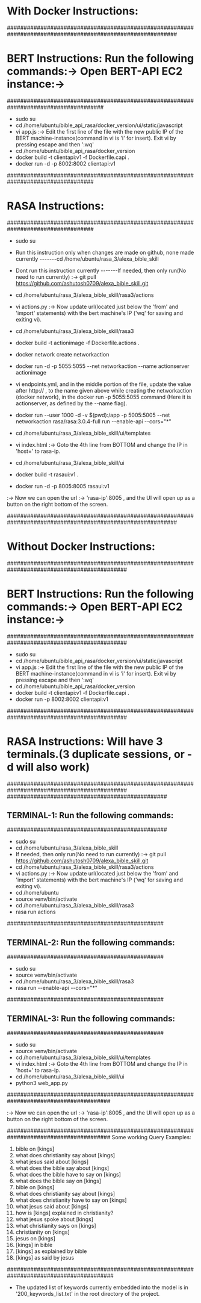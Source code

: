 # With Docker Instructions:
###########################################################################################################

# BERT Instructions: Run the following commands:-> Open BERT-API EC2 instance:->
#####################################################################################
* sudo su  
* cd /home/ubuntu/bible_api_rasa/docker_version/ui/static/javascript
* vi app.js :-> Edit the first line of the file with the new public IP of the BERT machine-instance(command in vi is 'i' for insert). Exit vi by pressing escape and then ':wq' 
* cd /home/ubuntu/bible_api_rasa/docker_version
* docker build -t clientapi:v1 -f Dockerfile.capi .
* docker run -d -p 8002:8002 clientapi:v1

##################################################################################
# RASA Instructions:
##################################################################################
* sudo su

* Run this instruction only when changes are made on github, none made currently  -------cd /home/ubuntu/rasa_3/alexa_bible_skill  
* Dont run this instruction currently  -------If needed, then only run(No need to run currently) :-> git pull  https://github.com/ashutosh0709/alexa_bible_skill.git

* cd /home/ubuntu/rasa_3/alexa_bible_skill/rasa3/actions
* vi actions.py  :-> Now update url(located just below the 'from' and 'import' statements) with the bert machine's IP ('wq' for saving and exiting vi).
* cd /home/ubuntu/rasa_3/alexa_bible_skill/rasa3
* docker build -t actionimage -f Dockerfile.actions .
* docker network create networkaction
* docker run -d -p 5055:5055 --net networkaction --name actionserver actionimage
* vi endpoints.yml, and in the middle portion of the file, update the value after http:// , to the name given above while creating the networkaction (docker network), in the docker run -p 5055:5055 command (Here it is actionserver, as defined by the --name flag).
* docker run --user 1000 -d -v $(pwd):/app -p 5005:5005 --net networkaction rasa/rasa:3.0.4-full run --enable-api --cors="*"
* cd /home/ubuntu/rasa_3/alexa_bible_skill/ui/templates
* vi index.html :-> Goto the 4th line from BOTTOM and change the IP in 'host=' to rasa-ip.
* cd /home/ubuntu/rasa_3/alexa_bible_skill/ui
* docker build -t rasaui:v1 .
* docker run -d -p 8005:8005 rasaui:v1

:-> Now we can open the url :-> 'rasa-ip':8005 , and the UI will open up as a button on the right bottom of the screen.

###########################################################################################################

# Without Docker Instructions:


############################################################################################
# BERT Instructions: Run the following commands:-> Open BERT-API EC2 instance:->
############################################################################################
* sudo su  
* cd /home/ubuntu/bible_api_rasa/docker_version/ui/static/javascript
* vi app.js :-> Edit the first line of the file with the new public IP of the BERT machine-instance(command in vi is 'i' for insert). Exit vi by pressing escape and then ':wq' 
* cd /home/ubuntu/bible_api_rasa/docker_version
* docker build -t clientapi:v1 -f Dockerfile.capi .
* docker run -p 8002:8002 clientapi:v1


############################################################################################
# RASA Instructions: Will have 3 terminals.(3 duplicate sessions, or -d will also work)
############################################################################################
################################################
## TERMINAL-1: Run the following commands:
################################################
* sudo su
* cd /home/ubuntu/rasa_3/alexa_bible_skill  
* If needed, then only run(No need to run currently) :-> git pull  https://github.com/ashutosh0709/alexa_bible_skill.git
* cd /home/ubuntu/rasa_3/alexa_bible_skill/rasa3/actions
* vi actions.py  :-> Now update url(located just below the 'from' and 'import' statements) with the bert machine's IP ('wq' for saving and exiting vi).
* cd /home/ubuntu 
* source venv/bin/activate
* cd /home/ubuntu/rasa_3/alexa_bible_skill/rasa3 
* rasa run actions


###############################################
## TERMINAL-2: Run the following commands:
###############################################
* sudo su
* source venv/bin/activate
* cd /home/ubuntu/rasa_3/alexa_bible_skill/rasa3 
* rasa run --enable-api --cors="*" 


###############################################
## TERMINAL-3: Run the following commands:
###############################################
* sudo su
* source venv/bin/activate
* cd /home/ubuntu/rasa_3/alexa_bible_skill/ui/templates  
* vi index.html  :-> Goto the 4th line from BOTTOM and change the IP in 'host=' to rasa-ip.
* cd /home/ubuntu/rasa_3/alexa_bible_skill/ui 
* python3 web_app.py


#######################################################################################

:-> Now we can open the url :-> 'rasa-ip':8005 ,  and the UI will open up as a button on the right bottom of the screen.

#######################################################################################
Some working Query Examples: 

01. bible on [kings]
02. what does christianity say about [kings]
03. what jesus said about [kings]
04. what does the bible say about [kings]
05. what does the bible have to say on [kings]
06. what does the bible say on [kings]
07. bible on [kings]
08. what does christianity say about [kings]
09. what does christianity have to say on [kings]
10. what jesus said about [kings]
11. how is [kings] explained in christianity?
12. what jesus spoke about [kings]
13. what christianity says on [kings]
14. christianity on [kings]
15. jesus on [kings]
16. [kings] in bible
17. [kings] as explained by bible
18. [kings] as said by jesus

########################################################################################
- The updated list of keywords currently embedded into the model is in '200_keywords_list.txt' in the root directory of the project.
